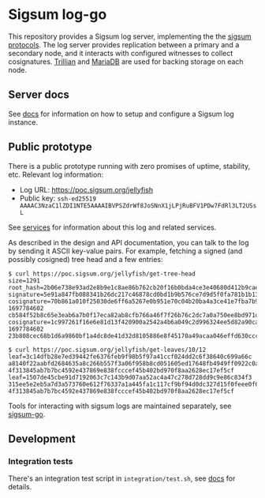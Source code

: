 # Sigsum log-go

This repository provides a Sigsum log server, implementing the the
[sigsum
protocols](https://git.glasklar.is/sigsum/project/documentation/-/blob/main/log.md).
The log server provides replication between a primary and a secondary
node, and it interacts with configured witnesses to collect
cosignatures. [Trillian](https://transparency.dev/#trillian) and
[MariaDB](https://mariadb.org/) are used for backing storage on each
node.

## Server docs

See [docs](./doc/readme.md) for information on how to setup and
configure a Sigsum log instance.

## Public prototype
There is a public prototype running with zero promises of uptime,
stability, etc.  Relevant log information:

- Log URL: https://poc.sigsum.org/jellyfish
- Public key: `ssh-ed25519 AAAAC3NzaC1lZDI1NTE5AAAAIBVPSZdrWf8JoSNnX1jLPjRuBFV1PDw7FdRl3LT2USsL`

See [services](https://www.sigsum.org/services/) for information about
this log and related services.

As described in the design and API documentation, you can talk to the
log by sending it ASCII key-value pairs. For example, fetching a
signed (and possibly cosigned) tree head and a few entries:

```
$ curl https://poc.sigsum.org/jellyfish/get-tree-head
size=1291
root_hash=2b06e738e93ad2e8b9e1c8ae86b762cb20f16b0bda4ce3e40680d412b9cae5ea
signature=5e91a847fb088341b26dc217c46878cd0bd1b9b576ce7d9d5f0fa781b1b139488bebc1883748c2c731aab546ee37ffcfa5823a37e55a8b5e501390235fcab00f
cosignature=70b861a010f25030de6ff6a5267e0b951e70c04b20ba4a3ce41e7fba7b9b7dfc 1697784602 cb584f52b8c65e3eab6a7b0f17eca82ab8cfb766a46f7f26b76c2dc7a0a750ee8bd971dad7101cdebfdd786affd82582b4c42d41ff185d01f2cf756fbce0ef07
cosignature=1c997261f16e6e81d13f420900a2542a4b6a049c2d996324ee5d82a90ca3360c 1697784602 23b808cec68b1d6a9860bf1a4dc8de41d32d8105886e8f45170a49acaa046effd630cccf61235aa12b889bf3ed04002069d10bdf1041f99a6a7e09b42785b50c

$ curl https://poc.sigsum.org/jellyfish/get-leaves/10/12
leaf=3c14dfb28e7ed39442fe6376feb9f98b5f97a41ccf024dd2c6f38640c699a66c a8140f22aabfd2684635a8c266b557f3a06f958b8cd051605ed17648fb4949ff0922c0a73045c90e4baddf7033ba2a34b5841221ac7067918aada94553f0f104 4f313845ab7b7bc4592e437869e838fcccef45b402bd970f8aa2628ec17ef5cf
leaf=1507de45cbe91d7192063c7c143b9d07aa52ac4a47c278d728dd9c9e86c834f3 315ee5e2eb5a7d3a573760e612f76337a1a445fa1c117cf9bf94d0dc327d15f0feee0f67ba679d74cb08cb4748793aa09576f5496abf831a4c1105925c635404 4f313845ab7b7bc4592e437869e838fcccef45b402bd970f8aa2628ec17ef5cf
```

Tools for interacting with sigsum logs are maintained separately, see
[sigsum-go](https://git.glasklar.is/sigsum/core/sigsum-go/).


## Development

### Integration tests

There's an integration test script in `integration/test.sh`, see
[docs](./integration/README.md) for details.
